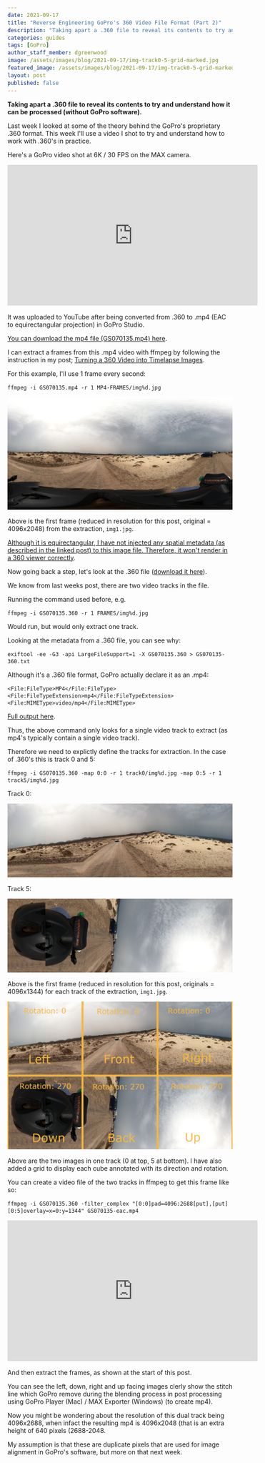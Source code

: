 ```yaml
---
date: 2021-09-17
title: "Reverse Engineering GoPro's 360 Video File Format (Part 2)"
description: "Taking apart a .360 file to reveal its contents to try and understand how it can be processed (without GoPro software)."
categories: guides
tags: [GoPro]
author_staff_member: dgreenwood
image: /assets/images/blog/2021-09-17/img-track0-5-grid-marked.jpg
featured_image: /assets/images/blog/2021-09-17/img-track0-5-grid-marked-sm.jpg
layout: post
published: false
---
```


**Taking apart a .360 file to reveal its contents to try and understand how it can be processed (without GoPro software).**

Last week I looked at some of the theory behind the GoPro's proprietary .360 format. This week I'll use a video I shot to try and understand how to work with .360's in practice.

Here's a GoPro video shot at 6K / 30 FPS on the MAX camera.

<iframe width="560" height="315" src="https://www.youtube.com/embed/dUxe_tYCTL0" title="YouTube video player" frameborder="0" allow="accelerometer; autoplay; clipboard-write; encrypted-media; gyroscope; picture-in-picture" allowfullscreen></iframe>

It was uploaded to YouTube after being converted from .360 to .mp4 (EAC to equirectangular projection) in GoPro Studio. 

[You can download the mp4 file (GS070135.mp4) here](https://drive.google.com/open?id=1ZYyfeGyqtV2bnkRnWPXNlTUyau8fWer_&authuser=dgreenwood%40trekview.org&usp=drive_fs).

I can extract a frames from this .mp4 video with ffmpeg by following the instruction in my post; [Turning a 360 Video into Timelapse Images](/blog/2021/turn-360-video-into-timelapse-images-part-1).

For this example, I'll use 1 frame every second:

```
ffmpeg -i GS070135.mp4 -r 1 MP4-FRAMES/img%d.jpg
```

<img class="img-fluid" src="/assets/images/blog/2021-09-17/img1.jpg" alt="GoPro equirectangular video frame mp4" title="GoPro equirectangular video frame mp4" />

Above is the first frame (reduced in resolution for this post, original = 4096x2048) from the extraction, `img1.jpg`.

[Although it is equirectangular, I have not injected any spatial metadata (as described in the linked post) to this image file. Therefore, it won't render in a 360 viewer correctly](/blog/2021/turn-360-video-into-timelapse-images-part-2).


Now going back a step, let's look at the .360 file ([download it here](https://drive.google.com/open?id=1X_IRW-ut3yew97Ep3HkZ0DuZrZGzUsCW&authuser=dgreenwood%40trekview.org&usp=drive_fs)). 

We know from last weeks post, there are two video tracks in the file.

Running the command used before, e.g.

```
ffmpeg -i GS070135.360 -r 1 FRAMES/img%d.jpg
```

Would run, but would only extract one track. 

Looking at the metadata from a .360 file, you can see why:

```
exiftool -ee -G3 -api LargeFileSupport=1 -X GS070135.360 > GS070135-360.txt
```

Although it's a .360 file format, GoPro actually declare it as an .mp4:

```
<File:FileType>MP4</File:FileType>
<File:FileTypeExtension>mp4</File:FileTypeExtension>
<File:MIMEType>video/mp4</File:MIMEType>
```

[Full output here](https://drive.google.com/open?id=1YExyB30HwEJHLboW0cu2WKi6_xuEPsyg&authuser=dgreenwood%40trekview.org&usp=drive_fs).

Thus, the above command only looks for a single video track to extract (as mp4's typically contain a single video track).

Therefore we need to explictly define the tracks for extraction. In the case of .360's this is track 0 and 5:

```
ffmpeg -i GS070135.360 -map 0:0 -r 1 track0/img%d.jpg -map 0:5 -r 1 track5/img%d.jpg
```

Track 0:

<img class="img-fluid" src="/assets/images/blog/2021-09-17/img1-track0.jpg" alt="GoPro EAC video frame top track 0" title="GoPro EAC video frame top track 0" />

Track 5:

<img class="img-fluid" src="/assets/images/blog/2021-09-17/img1-track5.jpg" alt="GoPro EAC video frame top track 5" title="GoPro EAC video frame top track 5" />

Above is the first frame (reduced in resolution for this post, originals = 4096x1344) for each track of the extraction, `img1.jpg`.

<img class="img-fluid" src="/assets/images/blog/2021-09-17/img-track0-5-grid-marked.jpg" alt="GoPro EAC video frame top track 0 and 5 marked" title="GoPro EAC video frame top track 0 and 5 marked" />

Above are the two images in one track (0 at top, 5 at bottom). I have also added a grid to display each cube annotated with its direction and rotation.

You can create a video file of the two tracks in ffmpeg to get this frame like so:

```
ffmpeg -i GS070135.360 -filter_complex "[0:0]pad=4096:2688[put],[put][0:5]overlay=x=0:y=1344" GS070135-eac.mp4
```

<iframe width="560" height="315" src="https://www.youtube.com/embed/qIBc_s6W47I" title="YouTube video player" frameborder="0" allow="accelerometer; autoplay; clipboard-write; encrypted-media; gyroscope; picture-in-picture" allowfullscreen></iframe>

And then extract the frames, as shown at the start of this post.

You can see the left, down, right and up facing images clerly show the stitch line which GoPro remove during the blending process in post processing using GoPro Player (Mac) / MAX Exporter (Windows) (to create mp4).

Now you might be wondering about the resolution of this dual track being 4096x2688, when infact the resulting mp4 is 4096x2048 (that is an extra height of 640 pixels (2688-2048.

My assumption is that these are duplicate pixels that are used for image alignment in GoPro's software, but more on that next week.